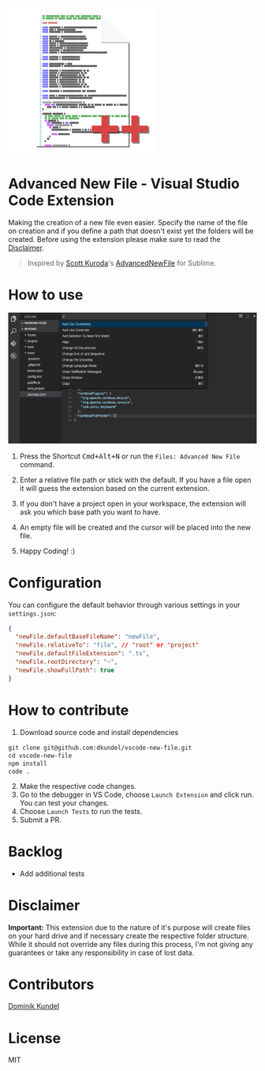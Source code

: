 ![logo](images/logo-300x.png)
# Advanced New File - Visual Studio Code Extension

Making the creation of a new file even easier. Specify the name of the file on creation and if you define a path that doesn't exist yet the folders will be created.
Before using the extension please make sure to read the [Disclaimer](#Disclaimer).

> Inspired by [Scott Kuroda]()'s [AdvancedNewFile](https://github.com/skuroda/Sublime-AdvancedNewFile) for Sublime.

# How to use 

![demo](images/demo.gif)

1. Press the Shortcut <kbd>Cmd+Alt+N</kbd> or run the `Files: Advanced New File` command.

2. Enter a relative file path or stick with the default. If you have a file open it will guess the extension based on the current extension.

3. If you don't have a project open in your workspace, the extension will ask you which base path you want to have.

4. An empty file will be created and the cursor will be placed into the new file.

5. Happy Coding! :)  

# Configuration

You can configure the default behavior through various settings in your `settings.json`:

```json
{
  "newFile.defaultBaseFileName": "newFile",
  "newFile.relativeTo": "file", // "root" or "project"
  "newFile.defaultFileExtension": ".ts",
  "newFile.rootDirectory": "~",
  "newFile.showFullPath": true
}
```

# How to contribute

1. Download source code and install dependencies 
```
git clone git@github.com:dkundel/vscode-new-file.git
cd vscode-new-file
npm install
code .
```
2. Make the respective code changes.
3. Go to the debugger in VS Code, choose `Launch Extension` and click run. You can test your changes.
4. Choose `Launch Tests` to run the tests.
5. Submit a PR.

# Backlog

  - Add additional tests

# Disclaimer

**Important:** This extension due to the nature of it's purpose will create
files on your hard drive and if necessary create the respective folder structure.
While it should not override any files during this process, I'm not giving any guarantees
or take any responsibility in case of lost data. 

# Contributors

[Dominik Kundel](https://github.com/dkundel)

# License

MIT